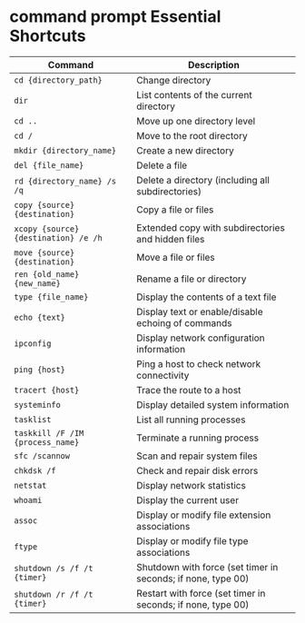 # command prompt Essential Shortcuts

| Command                              | Description                                                  |
| ------------------------------------ | ------------------------------------------------------------ |
| `cd {directory_path}`                | Change directory                                             |
| `dir`                                | List contents of the current directory                       |
| `cd ..`                              | Move up one directory level                                  |
| `cd /`                               | Move to the root directory                                   |
| `mkdir {directory_name}`             | Create a new directory                                       |
| `del {file_name}`                    | Delete a file                                                |
| `rd {directory_name} /s /q`          | Delete a directory (including all subdirectories)            |
| `copy {source} {destination}`        | Copy a file or files                                         |
| `xcopy {source} {destination} /e /h` | Extended copy with subdirectories and hidden files           |
| `move {source} {destination}`        | Move a file or files                                         |
| `ren {old_name} {new_name}`          | Rename a file or directory                                   |
| `type {file_name}`                   | Display the contents of a text file                          |
| `echo {text}`                        | Display text or enable/disable echoing of commands           |
| `ipconfig`                           | Display network configuration information                    |
| `ping {host}`                        | Ping a host to check network connectivity                    |
| `tracert {host}`                     | Trace the route to a host                                    |
| `systeminfo`                         | Display detailed system information                          |
| `tasklist`                           | List all running processes                                   |
| `taskkill /F /IM {process_name}`     | Terminate a running process                                  |
| `sfc /scannow`                       | Scan and repair system files                                 |
| `chkdsk /f`                          | Check and repair disk errors                                 |
| `netstat`                            | Display network statistics                                   |
| `whoami`                             | Display the current user                                     |
| `assoc`                              | Display or modify file extension associations                |
| `ftype`                              | Display or modify file type associations                     |
| `shutdown /s /f /t {timer}`          | Shutdown with force (set timer in seconds; if none, type 00) |
| `shutdown /r /f /t {timer}`          | Restart with force (set timer in seconds; if none, type 00)  |
